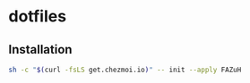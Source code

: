 # dotfiles

## Installation

```bash
sh -c "$(curl -fsLS get.chezmoi.io)" -- init --apply FAZuH
```
